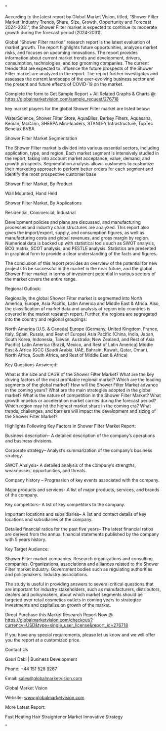 "

According to the latest report by Global Market Vision, titled, “Shower Filter Market: Industry Trends, Share, Size, Growth, Opportunity and Forecast 2024-2031“, the Shower Filter market is expected to continue its moderate growth during the forecast period (2024-2031).

Global “Shower Filter market” research report is the latest evaluation of market growth. The report highlights future opportunities, analyzes market risks, and focuses on upcoming innovations. The report provides information about current market trends and development, drivers, consumption, technologies, and top grooming companies. The current trends that are expected to influence the future prospects of the Shower Filter market are analyzed in the report. The report further investigates and assesses the current landscape of the ever-evolving business sector and the present and future effects of COVID-19 on the market.

Complete the form to Get Sample Report + All Related Graphs & Charts @: https://globalmarketvision.com/sample_request/276718

key market players for the global Shower Filter market are listed below:

WaterScience, Shower Filter Store, AquaBliss, Berkey Filters, Aquasana, Keman, McCann, SHERPA Mini-loaders, STANLEY Infrastructure, TopTec Benelux BVBA

Shower Filter Market Segmentation

The Shower Filter market is divided into various essential sectors, including application, type, and region. Each market segment is intensively studied in the report, taking into account market acceptance, value, demand, and growth prospects. Segmentation analysis allows customers to customize their marketing approach to perform better orders for each segment and identify the most prospective customer base

Shower Filter Market, By Product

Wall Mounted, Hand Held

Shower Filter Market, By Applications

Residential, Commercial, Industrial

Development policies and plans are discussed, and manufacturing processes and industry chain structures are analyzed. This report also gives the import/export, supply, and consumption figures, as well as manufacturing costs and global revenues, and gross margin by region. Numerical data is backed up with statistical tools such as SWOT analysis, BCG matrix, SCOT analysis, and PESTLE analysis. Statistics are presented in graphical form to provide a clear understanding of the facts and figures.

The conclusion of this report provides an overview of the potential for new projects to be successful in the market in the near future, and the global Shower Filter market in terms of investment potential in various sectors of the market covers the entire range.

Regional Outlook:

Regionally, the global Shower Filter market is segmented into North America, Europe, Asia Pacific, Latin America and Middle East & Africa. Also, the classification of market data and analysis of region into countries is covered in the market research report. Further, the regions are segregated into the country and regional groupings:

North America (U.S. & Canada)
Europe (Germany, United Kingdom, France, Italy, Spain, Russia, and Rest of Europe)
Asia Pacific (China, India, Japan, South Korea, Indonesia, Taiwan, Australia, New Zealand, and Rest of Asia Pacific)
Latin America (Brazil, Mexico, and Rest of Latin America)
Middle East & Africa (GCC (Saudi Arabia, UAE, Bahrain, Kuwait, Qatar, Oman), North Africa, South Africa, and Rest of Middle East & Africa)

Key Questions Answered:

What is the size and CAGR of the Shower Filter Market?
What are the key driving factors of the most profitable regional market?
Which are the leading segments of the global market?
How will the Shower Filter Market advance in the coming years?
What are the main strategies adopted in the global market?
What is the nature of competition in the Shower Filter Market?
What growth impetus or acceleration market carries during the forecast period?
Which region may hit the highest market share in the coming era?
What trends, challenges, and barriers will impact the development and sizing of the Shower Filter Market?

Highlights Following Key Factors in Shower Filter Market Report:

Business description– A detailed description of the company’s operations and business divisions.

Corporate strategy– Analyst’s summarization of the company’s business strategy.

SWOT Analysis- A detailed analysis of the company’s strengths, weaknesses, opportunities, and threats.

Company history – Progression of key events associated with the company.

Major products and services- A list of major products, services, and brands of the company.

Key competitors– A list of key competitors to the company.

Important locations and subsidiaries– A list and contact details of key locations and subsidiaries of the company.

Detailed financial ratios for the past five years– The latest financial ratios are derived from the annual financial statements published by the company with 5 years history.

Key Target Audience:

Shower Filter market companies.
Research organizations and consulting companies.
Organizations, associations and alliances related to the Shower Filter market industry.
Government bodies such as regulating authorities and policymakers.
Industry associations.

The study is useful in providing answers to several critical questions that are important for industry stakeholders, such as manufacturers, distributors, dealers and policymakers, about which market segments should be targeted over retail cosmetics outlets in coming years to strategize investments and capitalize on growth of the market.

Direct Purchase this Market Research Report Now @ https://globalmarketvision.com/checkout/?currency=USD&type=single_user_license&report_id=276718

If you have any special requirements, please let us know and we will offer you the report at a customized price.

Contact Us

Gauri Dabi | Business Development

Phone: +44 151 528 9267

Email: sales@globalmarketvision.com

Global Market Vision

Website: www.globalmarketvision.com




More Latest Report:

Fast Heating Hair Straightener Market Innovative Strategy

"
